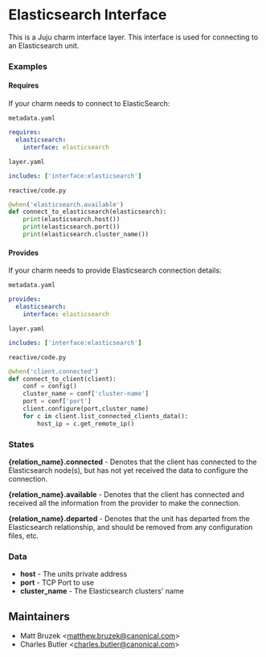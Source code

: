 # Elasticsearch Interface

 This is a Juju charm interface layer. This interface is used for
 connecting to an Elasticsearch unit.

### Examples

#### Requires

If your charm needs to connect to ElasticSearch:

  `metadata.yaml`

```yaml
requires:
  elasticsearch:
    interface: elasticsearch
```

  `layer.yaml`

```yaml
includes: ['interface:elasticsearch']
```  

  `reactive/code.py`

```python
@when('elasticsearch.available')
def connect_to_elasticsearch(elasticsearch):
    print(elasticsearch.host())
    print(elasticsearch.port())
    print(elasticsearch.cluster_name())

```


#### Provides

If your charm needs to provide Elasticsearch connection details:

  `metadata.yaml`

```yaml
provides:
  elasticsearch:
    interface: elasticsearch
```

  `layer.yaml`

```yaml
includes: ['interface:elasticsearch']
```

  `reactive/code.py`

```python
@when('client.connected')
def connect_to_client(client):
    conf = config()
    cluster_name = conf['cluster-name']
    port = conf['port']
    client.configure(port,cluster_name)
    for c in client.list_connected_clients_data():
        host_ip = c.get_remote_ip()
```

### States

**{relation_name}.connected** - Denotes that the client has connected to the
Elasticsearch node(s), but has not yet received the data to configure the
connection.

**{relation_name}.available** - Denotes that the client has connected and
received all the information from the provider to make the connection.

**{relation_name}.departed** - Denotes that the unit has departed from the
 Elasticsearch relationship, and should be removed from any configuration
 files, etc.

### Data

- **host** - The units private address
- **port** - TCP Port to use
- **cluster_name** - The Elasticsearch clusters' name

## Maintainers

 - Matt Bruzek &lt;matthew.bruzek@canonical.com&gt;
 - Charles Butler &lt;charles.butler@canonical.com&gt;
